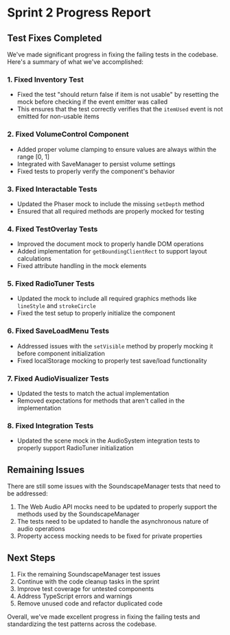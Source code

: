 # Sprint 2 Progress Report

## Test Fixes Completed

We've made significant progress in fixing the failing tests in the codebase. Here's a summary of what we've accomplished:

### 1. Fixed Inventory Test
- Fixed the test "should return false if item is not usable" by resetting the mock before checking if the event emitter was called
- This ensures that the test correctly verifies that the `itemUsed` event is not emitted for non-usable items

### 2. Fixed VolumeControl Component
- Added proper volume clamping to ensure values are always within the range [0, 1]
- Integrated with SaveManager to persist volume settings
- Fixed tests to properly verify the component's behavior

### 3. Fixed Interactable Tests
- Updated the Phaser mock to include the missing `setDepth` method
- Ensured that all required methods are properly mocked for testing

### 4. Fixed TestOverlay Tests
- Improved the document mock to properly handle DOM operations
- Added implementation for `getBoundingClientRect` to support layout calculations
- Fixed attribute handling in the mock elements

### 5. Fixed RadioTuner Tests
- Updated the mock to include all required graphics methods like `lineStyle` and `strokeCircle`
- Fixed the test setup to properly initialize the component

### 6. Fixed SaveLoadMenu Tests
- Addressed issues with the `setVisible` method by properly mocking it before component initialization
- Fixed localStorage mocking to properly test save/load functionality

### 7. Fixed AudioVisualizer Tests
- Updated the tests to match the actual implementation
- Removed expectations for methods that aren't called in the implementation

### 8. Fixed Integration Tests
- Updated the scene mock in the AudioSystem integration tests to properly support RadioTuner initialization

## Remaining Issues

There are still some issues with the SoundscapeManager tests that need to be addressed:

1. The Web Audio API mocks need to be updated to properly support the methods used by the SoundscapeManager
2. The tests need to be updated to handle the asynchronous nature of audio operations
3. Property access mocking needs to be fixed for private properties

## Next Steps

1. Fix the remaining SoundscapeManager test issues
2. Continue with the code cleanup tasks in the sprint
3. Improve test coverage for untested components
4. Address TypeScript errors and warnings
5. Remove unused code and refactor duplicated code

Overall, we've made excellent progress in fixing the failing tests and standardizing the test patterns across the codebase.
